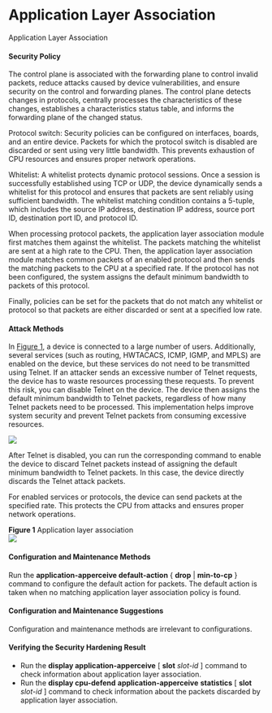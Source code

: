 Application Layer Association
=============================

Application Layer Association

#### Security Policy

The control plane is associated with the forwarding plane to control invalid packets, reduce attacks caused by device vulnerabilities, and ensure security on the control and forwarding planes. The control plane detects changes in protocols, centrally processes the characteristics of these changes, establishes a characteristics status table, and informs the forwarding plane of the changed status.

Protocol switch: Security policies can be configured on interfaces, boards, and an entire device. Packets for which the protocol switch is disabled are discarded or sent using very little bandwidth. This prevents exhaustion of CPU resources and ensures proper network operations.

Whitelist: A whitelist protects dynamic protocol sessions. Once a session is successfully established using TCP or UDP, the device dynamically sends a whitelist for this protocol and ensures that packets are sent reliably using sufficient bandwidth. The whitelist matching condition contains a 5-tuple, which includes the source IP address, destination IP address, source port ID, destination port ID, and protocol ID.

When processing protocol packets, the application layer association module first matches them against the whitelist. The packets matching the whitelist are sent at a high rate to the CPU. Then, the application layer association module matches common packets of an enabled protocol and then sends the matching packets to the CPU at a specified rate. If the protocol has not been configured, the system assigns the default minimum bandwidth to packets of this protocol.

Finally, policies can be set for the packets that do not match any whitelist or protocol so that packets are either discarded or sent at a specified low rate.


#### Attack Methods

In [Figure 1](#EN-US_CONCEPT_0000001180503115__fig_dc_vrp_sec_maintenance_002801), a device is connected to a large number of users. Additionally, several services (such as routing, HWTACACS, ICMP, IGMP, and MPLS) are enabled on the device, but these services do not need to be transmitted using Telnet. If an attacker sends an excessive number of Telnet requests, the device has to waste resources processing these requests. To prevent this risk, you can disable Telnet on the device. The device then assigns the default minimum bandwidth to Telnet packets, regardless of how many Telnet packets need to be processed. This implementation helps improve system security and prevent Telnet packets from consuming excessive resources.

![](../../../../public_sys-resources/note_3.0-en-us.png) 

After Telnet is disabled, you can run the corresponding command to enable the device to discard Telnet packets instead of assigning the default minimum bandwidth to Telnet packets. In this case, the device directly discards the Telnet attack packets.

For enabled services or protocols, the device can send packets at the specified rate. This protects the CPU from attacks and ensures proper network operations.

**Figure 1** Application layer association  
![](figure/en-us_image_0000001134623518.png)

#### Configuration and Maintenance Methods

Run the **application-apperceive default-action** { **drop** | **min-to-cp** } command to configure the default action for packets. The default action is taken when no matching application layer association policy is found.


#### Configuration and Maintenance Suggestions

Configuration and maintenance methods are irrelevant to configurations.


#### Verifying the Security Hardening Result

* Run the **display application-apperceive** [ **slot** *slot-id* ] command to check information about application layer association.
* Run the **display cpu-defend** **application-apperceive** **statistics** [ **slot** *slot-id* ] command to check information about the packets discarded by application layer association.